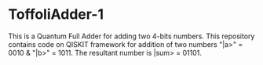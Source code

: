 # ToffoliAdder-1
This is a Quantum Full Adder for adding two 4-bits numbers. This repository contains code on QISKIT framework for addition of two numbers "|a>" = 0010 &amp; "|b>" = 1011. The resultant number is |sum> = 01101.
